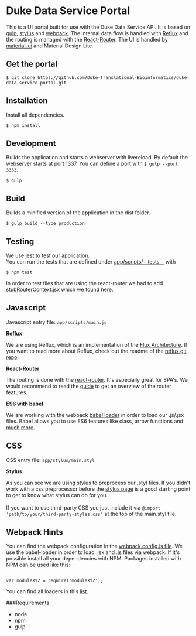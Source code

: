 # Duke Data Service Portal

This is a UI portal built for use with the Duke Data Service API. It is based on [gulp](https://github.com/gulpjs/gulp), [stylus](https://github.com/LearnBoost/stylus) and [webpack](https://github.com/webpack/webpack). The internal data flow is handled with  [Reflux](https://github.com/spoike/refluxjs) and the routing is managed with the [React-Router](https://github.com/rackt/react-router). The UI is handled by [material-ui](http://material-ui.com/) and Material Design Lite.

## Get the portal

```
$ git clone https://github.com/Duke-Translational-Bioinformatics/duke-data-service-portal.git 
```

## Installation

Install all dependencies. 

```
$ npm install
```


## Development

Builds the application and starts a webserver with livereload. By default the webserver starts at port 1337.
You can define a port with `$ gulp --port 3333`.

```
$ gulp
```

## Build

Builds a minified version of the application in the dist folder.

```
$ gulp build --type production
```

## Testing

We use [jest](http://facebook.github.io/jest/) to test our application.<br />
You can run the tests that are defined under [app/scripts/\_\_tests__](./app/scripts/__tests__) with

```
$ npm test

```

In order to test files that are using the react-router we had to add [stubRouterContext.jsx](./test-utils/stubRouterContext.jsx) which we found [here](https://github.com/rackt/react-router/blob/master/docs/guides/testing.md). 

## Javascript

Javascript entry file: `app/scripts/main.js` <br />

**Reflux**

We are using Reflux, which is an implementation of the [Flux Architecture](http://facebook.github.io/flux/docs/overview.html). If you want to read more about Reflux, check out the readme of the [reflux git repo](https://github.com/spoike/refluxjs). 

**React-Router**

The routing is done with the [react-router](https://github.com/rackt/react-router). It's especially great for SPA's. We would recommend to read the [guide](https://github.com/rackt/react-router/blob/master/docs/guides/overview.md) to get an overview of the router features.

**ES6 with babel**

We are working with the webpack [babel loader](https://github.com/babel/babel-loader) in order to load our .js/.jsx files. Babel allows you to use ES6 features like class, arrow functions and [much more](https://babeljs.io/docs/compare/).



## CSS

CSS entry file: `app/stylus/main.styl`<br />

**Stylus**

As you can see we are using stylus to preprocess our .styl files. If you didn't work with a css preprocessor before the [stylus page](http://learnboost.github.io/stylus/) is a good starting point to get to know what stylus can do for you.<br /><br />
If you want to use third-party CSS you just include it via `@import 'path/to/your/third-party-styles.css'` at the top of the main.styl file.


## Webpack Hints

You can find the webpack configuration in the [webpack.config.js file](./webpack.config.js).
We use the babel-loader in order to load .jsx and .js files via webpack. If it's possible install all your dependencies with NPM. Packages installed with NPM can be used like this:

```language-javascript

var moduleXYZ = require('moduleXYZ');

```
You can find all loaders in this [list](http://webpack.github.io/docs/list-of-loaders.html).


###Requirements
* node
* npm
* gulp
